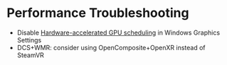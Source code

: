 # Performance Troubleshooting

* Disable [Hardware-accelerated GPU scheduling](https://devblogs.microsoft.com/directx/hardware-accelerated-gpu-scheduling/) in Windows Graphics Settings
* DCS+WMR: consider using OpenComposite+OpenXR instead of SteamVR
